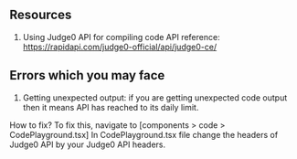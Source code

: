 ## Resources

1)  Using Judge0 API for compiling code
   API reference: https://rapidapi.com/judge0-official/api/judge0-ce/


## Errors which you may face

1)  Getting unexpected output: if you are getting unexpected code output then it means API has reached to its daily limit.

   How to fix?
   To fix this, navigate to [components > code > CodePlayground.tsx]
   In CodePlayground.tsx file change the headers of Judge0 API by your Judge0 API headers.
    
